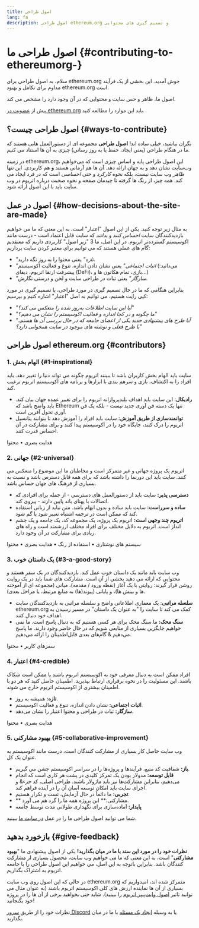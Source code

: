 ```yaml
---
title: اصول طراحی
lang: fa
description: اصول طراحی ethereum.org و تصمیم گیری های محتوایی
---
```


# اصول طراحی ما {#contributing-to-ethereumorg-}

<Emoji text=":wave:" size={1} /> سلام، به اصول طراحی برای ethereum.org خوش آمدید. این بخشی از یک فرآیند مداوم برای تکامل و بهبود ethereum.org است.

اصول ما، ظاهر و حس سایت و محتوایی که در آن وجود دارد را مشخص می کند.

پیش از [عضویت در ethereum.org](/contributing/) باید این موارد را مطالعه کنید.

## اصول طراحی چیست؟ {#ways-to-contribute}

نگران نباشید، خیلی ساده اند! **اصول طراحی** مجموعه ای از دستورالعمل هایی هستند که ما در هنگام طراحی (یعنی ایجاد، حفظ یا به روز رسانی) چیزی به آن ها استناد می کنیم.

در زمینه ethereum.org، این اصول طراحی پایه و اساس چیزی است که می‌خواهیم وب‌سایت نشان دهد و به جهان ارائه دهد. آن ها هم آرمانی هستند **و** هم کاربردی. این تنها _ظاهر_ وب سایت نیست، بلکه نحوه _کارکرد_ و حتی _احساسی_ است که در فرد ایجاد می کند. همه چیز، از رنگ ها گرفته تا چیدمان صفحه و نحوه صحبت درباره اتریوم در وب سایت باید با این اصول ارائه شود.

## اصول در عمل {#how-decisions-about-the-site-are-made}

به مثال زیر توجه کنید. یکی از این اصول "اعتبار" است، به این معنی که ما می خواهیم بازدیدکنندگان سایت _احساس کنند_ و _بدانند_ که سایت قابل اعتماد است - درست مانند اکوسیستم گسترده‌تر اتریوم. در این اصل، ما 3 "زیر اصول" کاربردی داریم که معتقدیم گام های عملی هستند که می توانیم برای معتبر کردن سایت برداریم:

- _"تازه"_ یعنی محتوا را به روز نگه دارید.
- _"اثبات اجتماعی"_ یعنی نشان دادن اندازه، تنوع و فعالیت اکوسیستم (می‌دانید: پیشرفت ارتقا اتریوم، دیفای (DeFi)، بازی، تمام هکاتون ها و...)
- _"سازگار"_ یعنی ثبات در طراحی سایت و لحن و درستی نگارش.

بنابراین هنگامی که ما در حال تصمیم گیری در مورد طراحی، یا تصمیم گیری در مورد کپی رایت هستیم، می توانیم به اصل "اعتبار" اشاره کنیم و بپرسیم:

- _"آیا این سایت اطلاعات به‌روز شده را منعکس می کند؟"_
- _"ما چگونه و در کجا اندازه و فعالیت اکوسیستم را نشان می دهیم؟"_
- _"آیا طرح های پیشنهادی جدید یکی از اعضای جامعه که در حال بررسی آن ها هستم، با طرح فعلی و نوشته های موجود در سایت همخوانی دارد؟"_

## اصول طراحی ethereum.org {#contributors}

### 1. الهام بخش {#1-inspirational}

سایت باید الهام بخش کاربران باشد تا ببینند اتریوم چگونه می تواند دنیا را تغییر دهد. باید افراد را به اکتشاف، بازی و سرهم بندی با ابزارها و برنامه های اکوسیستم اتریوم ترغیب کند.

- **رادیکال**: این سایت باید اهداف بلندپروازانه اتریوم را برای تغییر عمده جهان بیان کند. باید واضح باشد که Ethereum تنها یک دسته فن آوری جدید نیست - بلکه یک فن آوری تحول آفرین است.
- **توانمندسازی از طریق آموزش:** سایت باید افراد را آموزش دهد تا بتوانند پتانسیل اتریوم را درک کنند، جایگاه خود را در اکوسیستم پیدا کنند و برای مشارکت در آن احساس قدرت کنند.

هدایت بصری • محتوا

### 2. جهانی {#2-universal}

اتریوم یک پروژه جهانی و غیر متمرکز است و مخاطبان ما این موضوع را منعکس می کنند. سایت باید این دورنما را داشته باشد که برای همه قابل دسترس باشد و نسبت به بسیاری از فرهنگ های جهان حساس باشد.

- **دسترسی پذیر:** سایت باید از دستورالعمل های دسترسی - از جمله برای افرادی که اتصالات با پهنای باند پایین دارند - پیروی کند.
- **ساده و سرراست:** سایت باید ساده و بدون ابهام باشد. متن نباید از زبانی استفاده کند که ممکن است در ترجمه اشتباه تعبیر شود یا گم شود.
- **اتریوم چند وجهی است:** اتریوم یک پروژه، یک مجموعه کد، یک جامعه و یک چشم انداز است. اتریوم به دلایل مختلف برای افراد مختلف ارزشمند است و راه های زیادی برای مشارکت در آن وجود دارد.

سیستم های نوشتاری • استفاده از رنگ • هدایت بصری • محتوا

### 3. یک داستان خوب {#3-a-good-story}

وب سایت باید مانند یک داستان خوب عمل کند. بازدیدکنندگان در یک سفر هستند و محتوایی که ارائه می دهید بخشی از آن است. مشارکت های شما باید در یک روایت روشن قرار گیرند: روایتی با یک آغاز (نقطه ورود / مقدمه)، میانی (مجموعه ای از آموخته ها و بینش ها)، و پایانی (پیوند(ها) به منابع مرتبط، یا مراحل بعدی).

- **سلسله مراتبی**: یک معماری اطلاعاتی واضح و سلسله مراتبی به بازدیدکنندگان سایت ethereum.org کمک می کند تا سایت را "به عنوان یک داستان" در مسیر رسیدن به اهداف خود دنبال کنند.
- **سنگ محک:** ما سنگ محک برای هر کسی هستیم که به دنبال پاسخ است. ما نمی خواهیم جایگزین بسیاری از منابعی شویم که در حال حاضر وجود دارند. ما پاسخ می‌دهیم & گام‌های بعدی قابل‌اطمینان را ارائه می‌دهیم.

سفرهای کاربر • محتوا

### 4. اعتبار {#4-credible}

افراد ممکن است به دنبال معرفی خود به اکوسیستم اتریوم باشند یا ممکن است شکاک باشند. این مسئولیت را در نحوه برقراری ارتباط بپذیرید. اطمینان حاصل کنید که هر دو با اطمینان بیشتری از اکوسیستم اتریوم خارج می شوند.

- **تازه:** همیشه به روز.
- **اثبات اجتماعی:** نشان دادن اندازه، تنوع و فعالیت اکوسیستم.
- **سازگار:** ثبات در طراحی و محتوا اعتبار را نشان می‌دهد.

هدایت بصری • محتوا

### 5. بهبود مشارکتی {#5-collaborative-improvement}

وب سایت حاصل کار بسیاری از مشارکت کنندگان است، درست مانند اکوسیستم به عنوان یک کل.

- **باز:** شفافیت کد منبع، فرآیندها و پروژه‌ها را در سراسر اکوسیستم جشن می گیریم.
- **قابل توسعه:** مدولار بودن یک تمرکز کلیدی در پشت هر کاری است که انجام می‌دهیم، بنابراین مشارکت‌ها نیز باید ماژولار باشند. طراحی اصلی، کد جزء& و اجرای سایت باید امکان توسعه آسان آن را در آینده فراهم کند.
- **تجربی:** ما دائماً در حال آزمایش، تست و تکرار هستیم.
- ** مشارکتی:** این پروژه همه ما را گرد هم می آورد.
- **پایدار:** آماده‌سازی برای نگهداری طولانی مدت توسط جامعه

شما می توانید اصول طراحی ما را در عمل [در سایت ما](/) ببینید.

## بازخورد بدهید {#give-feedback}

**نظرات خود را در مورد این سند با ما در میان بگذارید!** یکی از اصول پیشنهادی ما "**بهبود مشارکتی**" است، به این معنی که ما می خواهیم وب سایت، محصول بسیاری از مشارکت کنندگان باشد. بنابراین باتوجه به این اصل، می خواهیم این اصول طراحی را با جامعه اتریوم به اشتراک بگذاریم.

در حالی که این اصول روی وب سایت ethereum.org متمرکز شده اند، امیدواریم که بسیاری از آن ها نماینده ارزش های کلی اکوسیستم اتریوم باشند (به عنوان مثال می توانید تاثیر [اصول وایت‌پیپر اتریوم](https://github.com/ethereum/wiki/wiki/White-Paper#philosophy) را ببینید). شاید حتی بخواهید برخی از آن ها را در پروژه خود بگنجانید!

نظرات خود را از طریق [سرور Discord](https://discord.gg/ethereum-org) یا به وسیله [ایجاد یک مسئله](https://github.com/ethereum/ethereum-org-website/issues/new?assignees=&labels=Type%3A+Feature&template=feature_request.yaml&title=) با ما در میان بگذارید.
